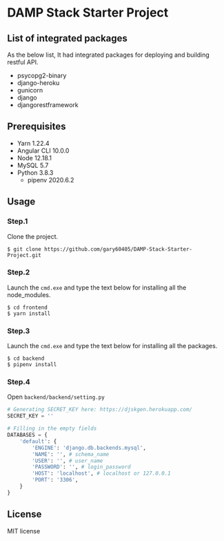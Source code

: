 # DAMP Stack Starter Project
## List of integrated packages
As the below list, It had integrated packages for deploying and building restful API.
* psycopg2-binary
* django-heroku
* gunicorn
* django
* djangorestframework

## Prerequisites
* Yarn 1.22.4
* Angular CLI 10.0.0
* Node 12.18.1
* MySQL 5.7
* Python 3.8.3
    * pipenv 2020.6.2 
## Usage
### Step.1 
Clone the project. 
```git
$ git clone https://github.com/gary60405/DAMP-Stack-Starter-Project.git
```
### Step.2
Launch the `cmd.exe` and type the text below for installing all the node_modules.
```
$ cd frontend
$ yarn install
```
### Step.3
Launch the `cmd.exe` and type the text below for installing all the packages.
```
$ cd backend
$ pipenv install
```
### Step.4
Open `backend/backend/setting.py`
```python
# Generating SECRET_KEY here: https://djskgen.herokuapp.com/
SECRET_KEY = ''

# Filling in the empty fields
DATABASES = {
    'default': {
        'ENGINE': 'django.db.backends.mysql',
        'NAME': '', # schema_name
        'USER': '', # user_name
        'PASSWORD': '', # login_password
        'HOST': 'localhost', # localhost or 127.0.0.1
        'PORT': '3306',
    }
}
```


## License
MIT license